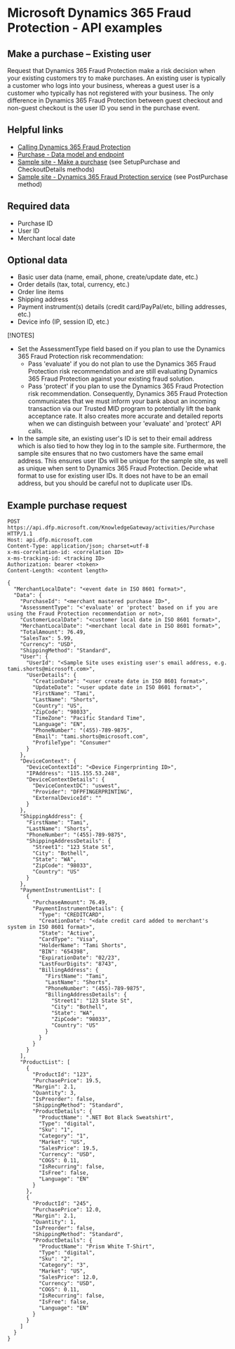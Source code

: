 # Microsoft Dynamics 365 Fraud Protection - API examples
## Make a purchase – Existing user

Request that Dynamics 365 Fraud Protection make a risk decision when your existing customers try to make purchases. An existing user is typically a customer who logs into your business, whereas a guest user is a customer who typically has not registered with your business. The only difference in Dynamics 365 Fraud Protection between guest checkout and non-guest checkout is the user ID you send in the purchase event.

## Helpful links
- [Calling Dynamics 365 Fraud Protection](./Authenticate&#32;and&#32;call&#32;Fraud&#32;Protection.md)
- [Purchase - Data model and endpoint](https://apidocs.microsoft.com/services/graphriskapi#/KnowledgeGatewayEvent/KnowledgeGatewayEventActivitiesPurchasePost)
- [Sample site - Make a purchase](../src/Web/Controllers/BasketController.cs) (see SetupPurchase and CheckoutDetails methods)
- [Sample site - Dynamics 365 Fraud Protection service](../src/Infrastructure/Services/FraudProtectionService.cs) (see PostPurchase method)

## Required data
- Purchase ID
- User ID
- Merchant local date

## Optional data
- Basic user data (name, email, phone, create/update date, etc.)
- Order details (tax, total, currency, etc.)
- Order line items
- Shipping address
- Payment instrument(s) details (credit card/PayPal/etc, billing addresses, etc.)
- Device info (IP, session ID, etc.)

[!NOTES]
- Set the AssessmentType field based on if you plan to use the Dynamics 365 Fraud Protection risk recommendation:
  - Pass 'evaluate' if you do not plan to use the Dynamics 365 Fraud Protection risk recommendation and are still evaluating Dynamics 365 Fraud Protection against your existing fraud solution.
  - Pass 'protect' if you plan to use the Dynamics 365 Fraud Protection risk recommendation. Consequently, Dynamics 365 Fraud Protection communicates that we must inform your bank about an incoming transaction via our Trusted MID program to potentially lift the bank acceptance rate. It also creates more accurate and detailed reports when we can distinguish between your 'evaluate' and 'protect' API calls.
- In the sample site, an existing user's ID is set to their email address which is also tied to how they log in to the sample site. Furthermore, the sample site ensures that no two customers have the same email address. This ensures user IDs will be unique for the sample site, as well as unique when sent to Dynamics 365 Fraud Protection. Decide what format to use for existing user IDs. It does not have to be an email address, but you should be careful not to duplicate user IDs.

## Example purchase request
```http
POST https://api.dfp.microsoft.com/KnowledgeGateway/activities/Purchase HTTP/1.1
Host: api.dfp.microsoft.com
Content-Type: application/json; charset=utf-8
x-ms-correlation-id: <correlation ID>
x-ms-tracking-id: <tracking ID>
Authorization: bearer <token>
Content-Length: <content length>

{
  "MerchantLocalDate": "<event date in ISO 8601 format>",
  "Data": {
    "PurchaseId": "<merchant mastered purchase ID>",
    "AssessmentType": "<'evaluate' or 'protect' based on if you are using the Fraud Protection recommendation or not>,
    "CustomerLocalDate": "<customer local date in ISO 8601 format>",
    "MerchantLocalDate": "<merchant local date in ISO 8601 format>",
    "TotalAmount": 76.49,
    "SalesTax": 5.99,
    "Currency": "USD",
    "ShippingMethod": "Standard",
    "User": {
      "UserId": "<Sample Site uses existing user's email address, e.g. tami.shorts@microsoft.com>",
      "UserDetails": {
        "CreationDate": "<user create date in ISO 8601 format>",
        "UpdateDate": "<user update date in ISO 8601 format>",
        "FirstName": "Tami",
        "LastName": "Shorts",
        "Country": "US",
        "ZipCode": "98033",
        "TimeZone": "Pacific Standard Time",
        "Language": "EN",
        "PhoneNumber": "(455)-789-9875",
        "Email": "tami.shorts@microsoft.com",
        "ProfileType": "Consumer"
      }
    },
    "DeviceContext": {
      "DeviceContextId": "<Device Fingerprinting ID>",
      "IPAddress": "115.155.53.248",
      "DeviceContextDetails": {
        "DeviceContextDC": "uswest",
        "Provider": "DFPFINGERPRINTING",
        "ExternalDeviceId": ""
      }
    },
    "ShippingAddress": {
      "FirstName": "Tami",
      "LastName": "Shorts",
      "PhoneNumber": "(455)-789-9875",
      "ShippingAddressDetails": {
        "Street1": "123 State St",
        "City": "Bothell",
        "State": "WA",
        "ZipCode": "98033",
        "Country": "US"
      }
    },
    "PaymentInstrumentList": [
      {
        "PurchaseAmount": 76.49,
        "PaymentInstrumentDetails": {
          "Type": "CREDITCARD",
          "CreationDate": "<date credit card added to merchant's system in ISO 8601 format>",
          "State": "Active",
          "CardType": "Visa",
          "HolderName": "Tami Shorts",
          "BIN": "654398",
          "ExpirationDate": "02/23",
          "LastFourDigits": "8743",
          "BillingAddress": {
            "FirstName": "Tami",
            "LastName": "Shorts",
            "PhoneNumber": "(455)-789-9875",
            "BillingAddressDetails": {
              "Street1": "123 State St",
              "City": "Bothell",
              "State": "WA",
              "ZipCode": "98033",
              "Country": "US"
            }
          }
        }
      }
    ],
    "ProductList": [
      {
        "ProductId": "123",
        "PurchasePrice": 19.5,
        "Margin": 2.1,
        "Quantity": 3,
        "IsPreorder": false,
        "ShippingMethod": "Standard",
        "ProductDetails": {
          "ProductName": ".NET Bot Black Sweatshirt",
          "Type": "digital",
          "Sku": "1",
          "Category": "1",
          "Market": "US",
          "SalesPrice": 19.5,
          "Currency": "USD",
          "COGS": 0.11,
          "IsRecurring": false,
          "IsFree": false,
          "Language": "EN"
        }
      },
      {
        "ProductId": "245",
        "PurchasePrice": 12.0,
        "Margin": 2.1,
        "Quantity": 1,
        "IsPreorder": false,
        "ShippingMethod": "Standard",
        "ProductDetails": {
          "ProductName": "Prism White T-Shirt",
          "Type": "digital",
          "Sku": "2",
          "Category": "3",
          "Market": "US",
          "SalesPrice": 12.0,
          "Currency": "USD",
          "COGS": 0.11,
          "IsRecurring": false,
          "IsFree": false,
          "Language": "EN"
        }
      }
    ]
  }
}
```
